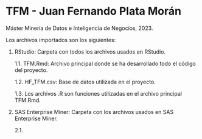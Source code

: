 # TFM - Juan Fernando Plata Morán
Máster Minería de Datos e Inteligencia de Negocios, 2023.

Los archivos importados son los siguientes:

1. RStudio: Carpeta con todos los archivos usados en RStudio.

   1.1. TFM.Rmd: Archivo principal donde se ha desarrollado todo el código del proyecto.

   1.2. HF_TFM.csv: Base de datos utilizada en el proyecto.

   1.3. Los archivos .R son funciones utilizadas en el archivo principal TFM.Rmd.

3. SAS Enterprise Miner: Carpeta con los archivos usados en SAS Enterprise Miner.

    2.1. 

